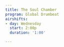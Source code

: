 ```yaml
---
title: The Soul Chamber
program: Global Drumbeat
airshifts:
- day: Wednesday
  start: 2:00p
  duration: '1:00'

---
```

